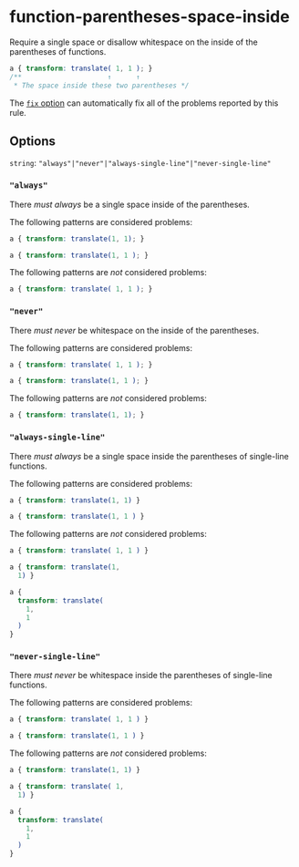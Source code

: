 # function-parentheses-space-inside

Require a single space or disallow whitespace on the inside of the parentheses of functions.

<!-- prettier-ignore -->
```css
a { transform: translate( 1, 1 ); }
/**                     ↑      ↑
 * The space inside these two parentheses */
```

The [`fix` option](https://github.com/stylelint/stylelint/tree/14.1.0/docsuser-guideusageoptions.md#fix) can automatically fix all of the problems reported by this rule.

## Options

`string`: `"always"|"never"|"always-single-line"|"never-single-line"`

### `"always"`

There _must always_ be a single space inside of the parentheses.

The following patterns are considered problems:

<!-- prettier-ignore -->
```css
a { transform: translate(1, 1); }
```

<!-- prettier-ignore -->
```css
a { transform: translate(1, 1 ); }
```

The following patterns are _not_ considered problems:

<!-- prettier-ignore -->
```css
a { transform: translate( 1, 1 ); }
```

### `"never"`

There _must never_ be whitespace on the inside of the parentheses.

The following patterns are considered problems:

<!-- prettier-ignore -->
```css
a { transform: translate( 1, 1 ); }
```

<!-- prettier-ignore -->
```css
a { transform: translate(1, 1 ); }
```

The following patterns are _not_ considered problems:

<!-- prettier-ignore -->
```css
a { transform: translate(1, 1); }
```

### `"always-single-line"`

There _must always_ be a single space inside the parentheses of single-line functions.

The following patterns are considered problems:

<!-- prettier-ignore -->
```css
a { transform: translate(1, 1) }
```

<!-- prettier-ignore -->
```css
a { transform: translate(1, 1 ) }
```

The following patterns are _not_ considered problems:

<!-- prettier-ignore -->
```css
a { transform: translate( 1, 1 ) }
```

<!-- prettier-ignore -->
```css
a { transform: translate(1,
  1) }
```

<!-- prettier-ignore -->
```css
a {
  transform: translate(
    1,
    1
  )
}
```

### `"never-single-line"`

There _must never_ be whitespace inside the parentheses of single-line functions.

The following patterns are considered problems:

<!-- prettier-ignore -->
```css
a { transform: translate( 1, 1 ) }
```

<!-- prettier-ignore -->
```css
a { transform: translate(1, 1 ) }
```

The following patterns are _not_ considered problems:

<!-- prettier-ignore -->
```css
a { transform: translate(1, 1) }
```

<!-- prettier-ignore -->
```css
a { transform: translate( 1,
  1) }
```

<!-- prettier-ignore -->
```css
a {
  transform: translate(
    1,
    1
  )
}
```
